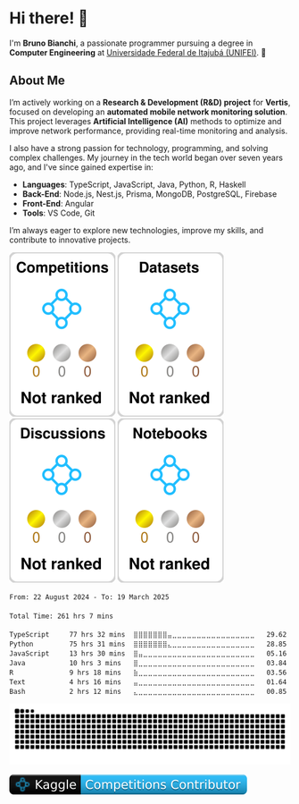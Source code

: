 # Hi there! 👋

I'm **Bruno Bianchi**, a passionate programmer pursuing a degree in **Computer Engineering** at [Universidade Federal de Itajubá (UNIFEI)](https://www.unifei.edu.br). 🚀

## About Me

I’m  actively working on a **Research & Development (R&D) project** for **Vertis**, focused on developing an **automated mobile network monitoring solution**. This project leverages **Artificial Intelligence (AI)** methods to optimize and improve network performance, providing real-time monitoring and analysis.

I also have a strong passion for technology, programming, and solving complex challenges. My journey in the tech world began over seven years ago, and I've since gained expertise in:

- **Languages**: TypeScript, JavaScript, Java, Python, R, Haskell
- **Back-End**: Node.js, Nest.js, Prisma, MongoDB, PostgreSQL, Firebase
- **Front-End**: Angular
- **Tools**: VS Code, Git

I’m always eager to explore new technologies, improve my skills, and contribute to innovative projects.

 ![](./kaggle-plates/Competitions/white.svg) 
 ![](./kaggle-plates/Datasets/white.svg)
 ![](./kaggle-plates/Discussions/white.svg) 
 ![](./kaggle-plates/Notebooks/white.svg) 

 <!--START_SECTION:waka-->

```txt
From: 22 August 2024 - To: 19 March 2025

Total Time: 261 hrs 7 mins

TypeScript     77 hrs 32 mins  ⣿⣿⣿⣿⣿⣿⣿⣤⣀⣀⣀⣀⣀⣀⣀⣀⣀⣀⣀⣀⣀⣀⣀⣀⣀   29.62 %
Python         75 hrs 31 mins  ⣿⣿⣿⣿⣿⣿⣿⣄⣀⣀⣀⣀⣀⣀⣀⣀⣀⣀⣀⣀⣀⣀⣀⣀⣀   28.85 %
JavaScript     13 hrs 30 mins  ⣿⣤⣀⣀⣀⣀⣀⣀⣀⣀⣀⣀⣀⣀⣀⣀⣀⣀⣀⣀⣀⣀⣀⣀⣀   05.16 %
Java           10 hrs 3 mins   ⣿⣀⣀⣀⣀⣀⣀⣀⣀⣀⣀⣀⣀⣀⣀⣀⣀⣀⣀⣀⣀⣀⣀⣀⣀   03.84 %
R              9 hrs 18 mins   ⣷⣀⣀⣀⣀⣀⣀⣀⣀⣀⣀⣀⣀⣀⣀⣀⣀⣀⣀⣀⣀⣀⣀⣀⣀   03.56 %
Text           4 hrs 16 mins   ⣤⣀⣀⣀⣀⣀⣀⣀⣀⣀⣀⣀⣀⣀⣀⣀⣀⣀⣀⣀⣀⣀⣀⣀⣀   01.64 %
Bash           2 hrs 12 mins   ⣄⣀⣀⣀⣀⣀⣀⣀⣀⣀⣀⣀⣀⣀⣀⣀⣀⣀⣀⣀⣀⣀⣀⣀⣀   00.85 %
```

<!--END_SECTION:waka-->

<div>
  <img src="https://github.com/BrunoBianchi/BrunoBianchi/blob/output/github-contribution-grid-snake-dark.svg">
</div>

![](./kaggle-badges/CompetitionsRank/plastic-black.svg)







